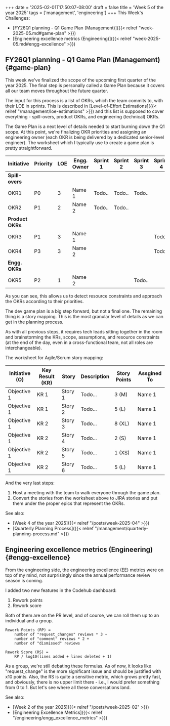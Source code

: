 +++
date = '2025-02-01T17:50:07-08:00'
draft = false
title = 'Week 5 of the year 2025'
tags = ['management', 'engineering']
+++
This Week's Challenges: 
- [FY26Q1 planning - Q1 Game Plan (Management)]({{< relref "week-2025-05.md#game-plan" >}})
- [Engineering excellence metrics (Engineering)]({{< relref "week-2025-05.md#engg-excellence" >}})
<!--more-->

## FY26Q1 planning - Q1 Game Plan (Management) {#game-plan}

This week we've finalized the scope of the upcoming first quarter of the year 2025. The final step is personally called a Game Plan because it covers all our team moves throughout the future quarter.

The input for this process is a list of OKRs, which the team commits to, with their LOE in sprints. This is described in [Level-of-Effort Estimations]({{< relref "/management/loe-estimations" >}}) and this list is supposed to cover everything - spill-overs, product OKRs, and engineering (technical) OKRs.

The Game Plan is a next level of details needed to start burning down the Q1 scope. At this point, we're finalizing OKR priorities and assigning an engineering owner (each OKR is being delivered by a dedicated senior-level engineer). The worksheet which I typically use to create a game plan is pretty straightforward.

|Initiative       |Priority|LOE|Engg. Owner|Sprint 1|Sprint 2|Sprint 3|Sprint 4|Sprint 5|Sprint 6|
|-----------------|--------|---|-----------|--------|--------|--------|--------|--------|--------|
|**Spill-overs**  |        |   |           |        |        |        |        |        |        |
|OKR1             | P0     | 3 | Name 1    | Todo.. | Todo.. | Todo.. |        |        |        |
|OKR2             | P1     | 2 | Name 2    | Todo.. | Todo.. |        |        |        |        |
|**Product OKRs** |        |   |           |        |        |        |        |        |        |
|OKR3             | P1     | 3 | Name 1    |        |        |        | Todo.. | Todo.. | Todo.. |
|OKR4             | P3     | 3 | Name 2    |        |        |        | Todo.. | Todo.. | Todo.. |
|**Engg. OKRs**   |        |   |           |        |        |        |        |        |        |
|OKR5             | P2     | 1 | Name 2    |        |        | Todo.. |        |        |        |

As you can see, this allows us to detect resource constraints and approach the OKRs according to their priorities.

The dev game plan is a big step forward, but not a final one. The remaining thing is a story mapping. 
This is the most granular level of details as we can get in the planning process.

As with all previous steps, it requires tech leads sitting together in the room and brainstorming the KRs, scope, assumptions, and resource constraints (at the end of the day, even in a cross-functional team, not all roles are interchangeable).

The worksheet for Agile/Scrum story mapping:

|Initiative (O) | Key Result (KR) | Story   | Description | Story Points | Assgined To |
|---------------|-----------------|---------|-------------|--------------|-------------|
|Objective 1    | KR 1            | Story 1 | Todo...     | 3 (M)        | Name 1      |
|Objective 1    | KR 1            | Story 2 | Todo...     | 5 (L)        | Name 1      |
|Objective 1    | KR 2            | Story 3 | Todo...     | 8 (XL)       | Name 1      |
|Objective 1    | KR 2            | Story 4 | Todo...     | 2 (S)        | Name 1      |
|Objective 1    | KR 2            | Story 5 | Todo...     | 1 (XS)       | Name 1      |
|Objective 1    | KR 2            | Story 6 | Todo...     | 5 (L)        | Name 1      |

And the very last steps:

1. Host a meeting with the team to walk everyone through the game plan.
2. Convert the stories from the worksheet above to JIRA stories and put them under the proper epics that represent the OKRs.

See also:

- [Week 4 of the year 2025]({{< relref "/posts/week-2025-04" >}})
- [Quarterly Planning Process]({{< relref "/management/quarterly-planning-process.md" >}})


## Engineering excellence metrics (Engineering) {#engg-excellence}
From the engineering side, the engineering excellence (EE) metrics were on top of my mind, not surprisingly since the annual performance review season is coming.

I added two new features in the Codehub dashboard:

1. Rework points
2. Rework score

Both of them are on the PR level, and of course, we can roll them up to an individual and a group.

```
Rework Points (RP) = 
    number of "request_changes" reviews * 3 + 
    number of "comment" reviews * 2 +
    number of "dismissed" reviews

Rework Score (RS) =
    RP / log10(lines added + lines deleted + 1)
```

As a group, we're still debating these formulas. As of now, it looks like "request_change" is the more significant issue and should be justified with x10 points. Also, the RS is quite a sensitive metric, which grows pretty fast, and obviously, there is no upper limit there - i.e., I would prefer something from 0 to 1. But let's see where all these conversations land.

See also:
- [Week 2 of the year 2025]({{< relref "/posts/week-2025-02" >}})
- [Engineering Excellence Metrics]({{< relref "/engineering/engg_excellence_metrics" >}})